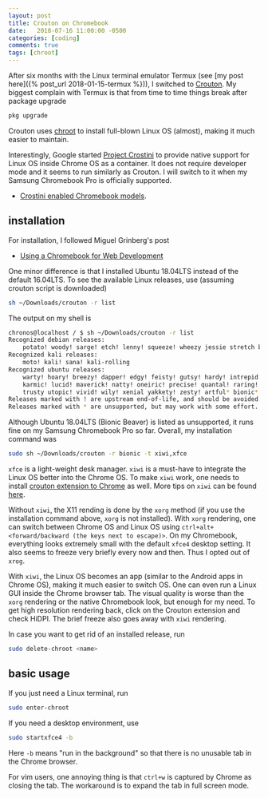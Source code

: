 ```yaml
---
layout: post
title: Crouton on Chromebook
date:   2018-07-16 11:00:00 -0500
categories: [coding]
comments: true
tags: [chroot]
---
```


After six months with the Linux terminal emulator Termux (see [my post here]({% post_url 2018-01-15-termux %})),
I switched to [Crouton](https://github.com/dnschneid/crouton).
My biggest complain with Termux is that from time to time things break after package upgrade
```bash
pkg upgrade
```

Crouton uses [chroot](https://en.wikipedia.org/wiki/Chroot) to install
full-blown Linux OS (almost), making it much easier to maintain.

Interestingly, Google started [Project Crostini](https://chromium.googlesource.com/chromiumos/docs/+/master/containers_and_vms.md) 
to provide native support for Linux OS inside Chrome OS as a container.
It does not require developer mode and it seems to run similarly as Crouton.
I will switch to it when my Samsung Chromebook Pro is officially supported.

* [Crostini enabled Chromebook models](https://www.reddit.com/r/Crostini/wiki/getstarted/crostini-enabled-devices).

## installation

For installation, I followed Miguel Grinberg's post

* [Using a Chromebook for Web Development](https://blog.miguelgrinberg.com/post/using-a-chromebook-for-web-development)

One minor difference is that I installed Ubuntu 18.04LTS instead of the default 16.04LTS.
To see the available Linux releases, use (assuming crouton script is downloaded)

```bash
sh ~/Downloads/crouton -r list
```

The output on my shell is

```bash
chronos@localhost / $ sh ~/Downloads/crouton -r list
Recognized debian releases:
    potato! woody! sarge! etch! lenny! squeeze! wheezy jessie stretch buster sid
Recognized kali releases:
    moto! kali! sana! kali-rolling
Recognized ubuntu releases:
    warty! hoary! breezy! dapper! edgy! feisty! gutsy! hardy! intrepid! jaunty!
    karmic! lucid! maverick! natty! oneiric! precise! quantal! raring! saucy!
    trusty utopic! vivid! wily! xenial yakkety! zesty! artful* bionic*
Releases marked with ! are upstream end-of-life, and should be avoided.
Releases marked with * are unsupported, but may work with some effort.
```

Although Ubuntu 18.04LTS (Bionic Beaver) is listed as unsupported,
it runs fine on my Samsung Chromebook Pro so far.
Overall, my installation command was

```bash
sudo sh ~/Downloads/crouton -r bionic -t xiwi,xfce
```
`xfce` is a light-weight desk manager.
`xiwi` is a must-have to integrate the Linux OS better into the Chrome OS.
To make `xiwi` work, one needs to install [crouton extension to Chrome](https://goo.gl/OVQOEt) as well.
More tips on `xiwi` can be found [here](https://github.com/dnschneid/crouton/wiki/crouton-in-a-Chromium-OS-window-(xiwi)).

Without `xiwi`, the X11 rending is done by the `xorg` method
(if you use the installation command above, `xorg` is not installed).
With `xorg` rendering, one can switch between Chrome OS and Linux OS using
`ctrl+alt+<forward/backward (the keys next to escape)>`.
On my Chromebook, everything looks extremely small with the default `xfce4` desktop setting.
It also seems to freeze very briefly every now and then.
Thus I opted out of `xrog`.

With `xiwi`, the Linux OS becomes an app (similar to the Android apps in Chrome OS),
making it much easier to switch OS.
One can even run a Linux GUI inside the Chrome browser tab.
The visual quality is worse than the `xorg` rendering or the native Chromebook look,
but enough for my need.
To get high resolution rendering back, click on the Crouton extension and check HiDPI.
The brief freeze also goes away with `xiwi` rendering.

In case you want to get rid of an installed release, run

```bash
sudo delete-chroot <name>
```

## basic usage

If you just need a Linux terminal, run

```bash
sudo enter-chroot
```

If you need a desktop environment, use

```bash
sudo startxfce4 -b
```

Here `-b` means "run in the background" so that there is no unusable tab in the Chrome browser.


For vim users, one annoying thing is that `ctrl+w` is captured by Chrome as closing the tab.
The workaround is to expand the tab in full screen mode.
